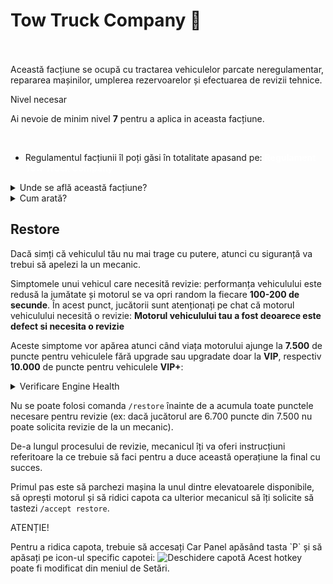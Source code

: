 
# Tow Truck Company 🗼
<br><br>
Această facțiune se ocupă cu tractarea vehiculelor parcate neregulamentar, repararea mașinilor, umplerea rezervoarelor și efectuarea de revizii tehnice.

<div class="danger-container">
    <p class="title">Nivel necesar</p>
    <p class="description">Ai nevoie de minim nivel <strong>7</strong> pentru a aplica in aceasta facțiune.</p>
</div><br>

- Regulamentul facțiunii îl poți găsi în totalitate apasand pe: <b> <a href="https://ragepanel.b-hood.ro/rules/view/regulament-mecanici"
  style="color: white; text-decoration: none;"
  onmouseover="this.style.color='#aff385'"
  onmouseout="this.style.color='white'">
  Regulament Tow Truck Company
</a> </b>

<details class="details custom-block">
    <summary>Unde se află această facțiune?</summary>
    <p><img src="https://i.imgur.com/C7yoBG7.png" alt="Locație HQ Tow Truck Company" title="Locație HQ Tow Truck Company"></p>
</details>

<details class="details custom-block">
    <summary>Cum arată?</summary>
    <p><img src="https://i.imgur.com/HYOoh6s.png" alt="HQ Tow Truck Company" title="HQ TTC"></p>
</details>



## Restore
Dacă simți că vehiculul tău nu mai trage cu putere, atunci cu siguranță va trebui să apelezi la un mecanic.

Simptomele unui vehicul care necesită revizie: performanța vehiculului este redusă la jumătate și motorul se va opri random la fiecare **100-200 de secunde**. În acest punct, jucătorii sunt atenționați pe chat că motorul vehiculului necesită o revizie:
**Motorul vehiculului tau a fost deoarece este defect si necesita o revizie**

Aceste simptome vor apărea atunci când viața motorului ajunge la **7.500** de puncte pentru vehiculele fără upgrade sau upgradate doar la **VIP**, respectiv **10.000** de puncte pentru vehiculele **VIP+**:
<details class="details custom-block">
    <summary>Verificare Engine Health</summary>
    <p><img src="https://i.imgur.com/5v3N2iT.png" alt="Verificare Engine Health" title="Verificare Engine Health"></p>
</details>


Nu se poate folosi comanda `/restore` înainte de a acumula toate punctele necesare pentru revizie (ex: dacă jucătorul are 6.700 puncte din 7.500 nu poate solicita revizie de la un mecanic).

De-a lungul procesului de revizie, mecanicul îți va oferi instrucțiuni referitoare la ce trebuie să faci pentru a duce această operațiune la final cu succes.

Primul pas este să parchezi mașina la unul dintre elevatoarele disponibile, să oprești motorul și să ridici capota ca ulterior mecanicul să îți solicite să tastezi `/accept restore`.

<div class="danger-container">
    <p class="title">ATENȚIE!</p>
    <p class="description">
        Pentru a ridica capota, trebuie să accesați Car Panel apăsând tasta `P` și să apăsați pe icon-ul specific capotei: 
        <img src="https://i.imgur.com/1HGleee.png" alt="Deschidere capotă" title="Deschidere capotă">
        Acest hotkey poate fi modificat din meniul de Setări.
    </p>
</div>
